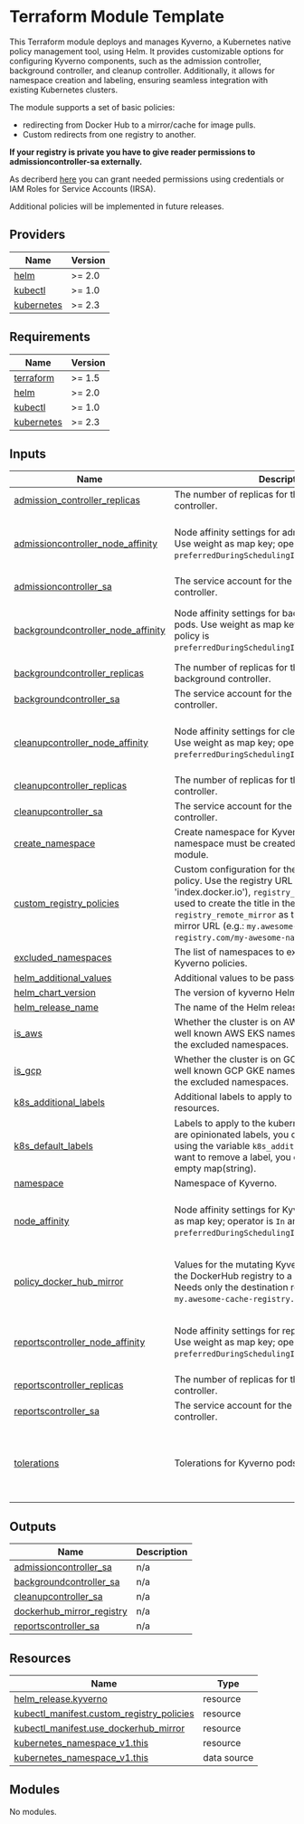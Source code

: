 # Terraform Module Template

This Terraform module deploys and manages Kyverno, a Kubernetes native policy management tool, using Helm. It provides customizable options for configuring Kyverno components, such as the admission controller, background controller, and cleanup controller. Additionally, it allows for namespace creation and labeling, ensuring seamless integration with existing Kubernetes clusters.  

The module supports a set of basic policies:  

- redirecting from Docker Hub to a mirror/cache for image pulls.
- Custom redirects from one registry to another. 

**If your registry is private you have to give reader permissions to admissioncontroller-sa externally.**

As decriberd [here](https://kyverno.io/blog/2023/08/18/verifying-images-in-a-private-amazon-ecr-with-kyverno-and-iam-roles-for-service-accounts-irsa/) you can grant needed permissions using credentials or IAM Roles for Service Accounts (IRSA).

Additional policies will be implemented in future releases.

<!-- BEGIN_TF_DOCS -->
## Providers

| Name | Version |
|------|---------|
| <a name="provider_helm"></a> [helm](#provider\_helm) | >= 2.0 |
| <a name="provider_kubectl"></a> [kubectl](#provider\_kubectl) | >= 1.0 |
| <a name="provider_kubernetes"></a> [kubernetes](#provider\_kubernetes) | >= 2.3 |

## Requirements

| Name | Version |
|------|---------|
| <a name="requirement_terraform"></a> [terraform](#requirement\_terraform) | >= 1.5 |
| <a name="requirement_helm"></a> [helm](#requirement\_helm) | >= 2.0 |
| <a name="requirement_kubectl"></a> [kubectl](#requirement\_kubectl) | >= 1.0 |
| <a name="requirement_kubernetes"></a> [kubernetes](#requirement\_kubernetes) | >= 2.3 |

## Inputs

| Name | Description | Type | Default | Required |
|------|-------------|------|---------|:--------:|
| <a name="input_admission_controller_replicas"></a> [admission\_controller\_replicas](#input\_admission\_controller\_replicas) | The number of replicas for the Kyverno admission controller. | `number` | `3` | no |
| <a name="input_admissioncontroller_node_affinity"></a> [admissioncontroller\_node\_affinity](#input\_admissioncontroller\_node\_affinity) | Node affinity settings for admissioncontroller pods. Use weight as map key; operator is `In` and policy is `preferredDuringSchedulingIgnoredDuringExecution`. | <pre>map(object({<br/>    key    = string<br/>    values = list(string)<br/>  }))</pre> | `null` | no |
| <a name="input_admissioncontroller_sa"></a> [admissioncontroller\_sa](#input\_admissioncontroller\_sa) | The service account for the Kyverno admission controller. | `string` | `"kyverno-admission-controller"` | no |
| <a name="input_backgroundcontroller_node_affinity"></a> [backgroundcontroller\_node\_affinity](#input\_backgroundcontroller\_node\_affinity) | Node affinity settings for backgroundcontroller pods. Use weight as map key; operator is `In` and policy is `preferredDuringSchedulingIgnoredDuringExecution`. | <pre>map(object({<br/>    key    = string<br/>    values = list(string)<br/>  }))</pre> | `null` | no |
| <a name="input_backgroundcontroller_replicas"></a> [backgroundcontroller\_replicas](#input\_backgroundcontroller\_replicas) | The number of replicas for the Kyverno background controller. | `number` | `3` | no |
| <a name="input_backgroundcontroller_sa"></a> [backgroundcontroller\_sa](#input\_backgroundcontroller\_sa) | The service account for the Kyverno background controller. | `string` | `"kyverno-background-controller"` | no |
| <a name="input_cleanupcontroller_node_affinity"></a> [cleanupcontroller\_node\_affinity](#input\_cleanupcontroller\_node\_affinity) | Node affinity settings for cleanupcontroller pods. Use weight as map key; operator is `In` and policy is `preferredDuringSchedulingIgnoredDuringExecution`. | <pre>map(object({<br/>    key    = string<br/>    values = list(string)<br/>  }))</pre> | `null` | no |
| <a name="input_cleanupcontroller_replicas"></a> [cleanupcontroller\_replicas](#input\_cleanupcontroller\_replicas) | The number of replicas for the Kyverno cleanup controller. | `number` | `2` | no |
| <a name="input_cleanupcontroller_sa"></a> [cleanupcontroller\_sa](#input\_cleanupcontroller\_sa) | The service account for the Kyverno cleanup controller. | `string` | `"kyverno-cleanup-controller"` | no |
| <a name="input_create_namespace"></a> [create\_namespace](#input\_create\_namespace) | Create namespace for Kyverno. If false, the namespace must be created before using this module. | `bool` | `true` | no |
| <a name="input_custom_registry_policies"></a> [custom\_registry\_policies](#input\_custom\_registry\_policies) | Custom configuration for the mutating Kyverno policy. Use the registry URL as the key (e.g.: 'index.docker.io'), `registry_title` as the name used to create the title in the policy, and `registry_remote_mirror` as the registry remote mirror URL (e.g.: `my.awesome-private-registry.com/my-awesome-namespace`). | <pre>map(object({<br/>    registry_title         = string<br/>    registry_remote_mirror = string<br/>    description            = string<br/>  }))</pre> | `{}` | no |
| <a name="input_excluded_namespaces"></a> [excluded\_namespaces](#input\_excluded\_namespaces) | The list of namespaces to exclude from the Kyverno policies. | `list(string)` | `[]` | no |
| <a name="input_helm_additional_values"></a> [helm\_additional\_values](#input\_helm\_additional\_values) | Additional values to be passed to the Helm chart. | `list(string)` | `[]` | no |
| <a name="input_helm_chart_version"></a> [helm\_chart\_version](#input\_helm\_chart\_version) | The version of kyverno Helm chart. | `string` | `"3.3.7"` | no |
| <a name="input_helm_release_name"></a> [helm\_release\_name](#input\_helm\_release\_name) | The name of the Helm release. | `string` | `"kyverno"` | no |
| <a name="input_is_aws"></a> [is\_aws](#input\_is\_aws) | Whether the cluster is on AWS or not. If true, the well known AWS EKS namespaces will be added to the excluded namespaces. | `bool` | `false` | no |
| <a name="input_is_gcp"></a> [is\_gcp](#input\_is\_gcp) | Whether the cluster is on GCP or not. If true, the well known GCP GKE namespaces will be added to the excluded namespaces. | `bool` | `false` | no |
| <a name="input_k8s_additional_labels"></a> [k8s\_additional\_labels](#input\_k8s\_additional\_labels) | Additional labels to apply to the kubernetes resources. | `map(string)` | `{}` | no |
| <a name="input_k8s_default_labels"></a> [k8s\_default\_labels](#input\_k8s\_default\_labels) | Labels to apply to the kubernetes resources. These are opinionated labels, you can add more labels using the variable `k8s_additional_labels`. If you want to remove a label, you can override it with an empty map(string). | `map(string)` | <pre>{<br/>  "managed-by": "terraform",<br/>  "scope": "kyverno"<br/>}</pre> | no |
| <a name="input_namespace"></a> [namespace](#input\_namespace) | Namespace of Kyverno. | `string` | n/a | yes |
| <a name="input_node_affinity"></a> [node\_affinity](#input\_node\_affinity) | Node affinity settings for Kyverno pods. Use weight as map key; operator is `In` and policy is `preferredDuringSchedulingIgnoredDuringExecution`. | <pre>map(object({<br/>    key    = string<br/>    values = list(string)<br/>  }))</pre> | `null` | no |
| <a name="input_policy_docker_hub_mirror"></a> [policy\_docker\_hub\_mirror](#input\_policy\_docker\_hub\_mirror) | Values for the mutating Kyverno policy to redirect the DockerHub registry to a mirror/cache registry. Needs only the destination registry url (e.g.: `my.awesome-cache-registry.com`). | <pre>object({<br/>    enabled              = optional(bool, false)<br/>    destination_registry = optional(string, "")<br/>  })</pre> | <pre>{<br/>  "destination_registry": "",<br/>  "enabled": false<br/>}</pre> | no |
| <a name="input_reportscontroller_node_affinity"></a> [reportscontroller\_node\_affinity](#input\_reportscontroller\_node\_affinity) | Node affinity settings for reportscontroller pods. Use weight as map key; operator is `In` and policy is `preferredDuringSchedulingIgnoredDuringExecution`. | <pre>map(object({<br/>    key    = string<br/>    values = list(string)<br/>  }))</pre> | `null` | no |
| <a name="input_reportscontroller_replicas"></a> [reportscontroller\_replicas](#input\_reportscontroller\_replicas) | The number of replicas for the Kyverno reports controller. | `number` | `2` | no |
| <a name="input_reportscontroller_sa"></a> [reportscontroller\_sa](#input\_reportscontroller\_sa) | The service account for the Kyverno reports controller. | `string` | `"kyverno-reports-controller"` | no |
| <a name="input_tolerations"></a> [tolerations](#input\_tolerations) | Tolerations for Kyverno pods | <pre>list(object({<br/>    key      = string<br/>    operator = string<br/>    value    = string<br/>    effect   = string<br/>  }))</pre> | `[]` | no |

## Outputs

| Name | Description |
|------|-------------|
| <a name="output_admissioncontroller_sa"></a> [admissioncontroller\_sa](#output\_admissioncontroller\_sa) | n/a |
| <a name="output_backgroundcontroller_sa"></a> [backgroundcontroller\_sa](#output\_backgroundcontroller\_sa) | n/a |
| <a name="output_cleanupcontroller_sa"></a> [cleanupcontroller\_sa](#output\_cleanupcontroller\_sa) | n/a |
| <a name="output_dockerhub_mirror_registry"></a> [dockerhub\_mirror\_registry](#output\_dockerhub\_mirror\_registry) | n/a |
| <a name="output_reportscontroller_sa"></a> [reportscontroller\_sa](#output\_reportscontroller\_sa) | n/a |

## Resources

| Name | Type |
|------|------|
| [helm_release.kyverno](https://registry.terraform.io/providers/hashicorp/helm/latest/docs/resources/release) | resource |
| [kubectl_manifest.custom_registry_policies](https://registry.terraform.io/providers/gavinbunney/kubectl/latest/docs/resources/manifest) | resource |
| [kubectl_manifest.use_dockerhub_mirror](https://registry.terraform.io/providers/gavinbunney/kubectl/latest/docs/resources/manifest) | resource |
| [kubernetes_namespace_v1.this](https://registry.terraform.io/providers/hashicorp/kubernetes/latest/docs/resources/namespace_v1) | resource |
| [kubernetes_namespace_v1.this](https://registry.terraform.io/providers/hashicorp/kubernetes/latest/docs/data-sources/namespace_v1) | data source |

## Modules

No modules.

<!-- END_TF_DOCS -->
